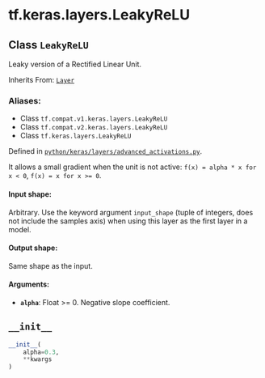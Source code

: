 <div itemscope itemtype="http://developers.google.com/ReferenceObject">
<meta itemprop="name" content="tf.keras.layers.LeakyReLU" />
<meta itemprop="path" content="Stable" />
<meta itemprop="property" content="__init__"/>
</div>

# tf.keras.layers.LeakyReLU

## Class `LeakyReLU`

Leaky version of a Rectified Linear Unit.

Inherits From: [`Layer`](../../../tf/keras/layers/Layer.md)

### Aliases:

* Class `tf.compat.v1.keras.layers.LeakyReLU`
* Class `tf.compat.v2.keras.layers.LeakyReLU`
* Class `tf.keras.layers.LeakyReLU`



Defined in [`python/keras/layers/advanced_activations.py`](/code/stable/tensorflow/python/keras/layers/advanced_activations.py).

<!-- Placeholder for "Used in" -->

It allows a small gradient when the unit is not active:
`f(x) = alpha * x for x < 0`,
`f(x) = x for x >= 0`.

#### Input shape:

Arbitrary. Use the keyword argument `input_shape`
(tuple of integers, does not include the samples axis)
when using this layer as the first layer in a model.



#### Output shape:

Same shape as the input.



#### Arguments:


* <b>`alpha`</b>: Float >= 0. Negative slope coefficient.

<h2 id="__init__"><code>__init__</code></h2>

``` python
__init__(
    alpha=0.3,
    **kwargs
)
```






